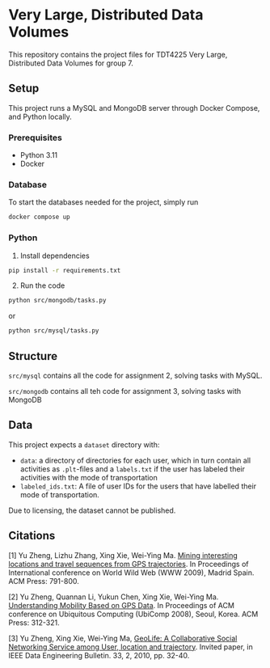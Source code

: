 # Very Large, Distributed Data Volumes

This repository contains the project files for TDT4225 Very Large, Distributed Data Volumes for group 7.

## Setup

This project runs a MySQL and MongoDB server through Docker Compose, and Python locally.

### Prerequisites

- Python 3.11
- Docker

### Database

To start the databases needed for the project, simply run
```zsh
docker compose up
```

### Python

1. Install dependencies

```zsh
pip install -r requirements.txt
```

2. Run the code

```zsh
python src/mongodb/tasks.py
```
or
```zsh
python src/mysql/tasks.py
```

## Structure
`src/mysql` contains all the code for assignment 2, solving tasks with MySQL.

`src/mongodb` contains all teh code for assignment 3, solving tasks with MongoDB

## Data

This project expects a `dataset` directory with:

- `data`: a directory of directories for each user, which in turn contain all activities as `.plt`-files and a `labels.txt` if the user has labeled their activities with the mode of transportation
- `labeled_ids.txt`: A file of user IDs for the users that have labelled their mode of transportation.

Due to licensing, the dataset cannot be published.

## Citations

[1] Yu Zheng, Lizhu Zhang, Xing Xie, Wei-Ying Ma. [Mining interesting locations and travel sequences from GPS trajectories](http://research.microsoft.com/apps/pubs/?id=79440). In
Proceedings of International conference on World Wild Web (WWW 2009), Madrid Spain. ACM Press: 791-800.

[2] Yu Zheng, Quannan Li, Yukun Chen, Xing Xie, Wei-Ying Ma. [Understanding Mobility Based on GPS Data](http://research.microsoft.com/apps/pubs/?id=77984). In Proceedings of
ACM conference on Ubiquitous Computing (UbiComp 2008), Seoul, Korea. ACM Press: 312-321.

[3] Yu Zheng, Xing Xie, Wei-Ying Ma, [GeoLife: A Collaborative Social Networking Service among User, location and trajectory](http://research.microsoft.com/apps/pubs/?id=131038).
Invited paper, in IEEE Data Engineering Bulletin. 33, 2, 2010, pp. 32-40.
